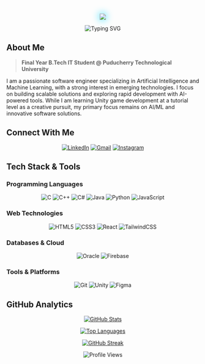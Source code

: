 <div align="center">

<img src="https://readme-typing-svg.demolab.com?font=Orbitron&weight=900&size=45&duration=1000&pause=1000&color=1B3B6F&center=true&vCenter=true&repeat=false&width=800&height=80&lines=ARJUN+CHRISTOPHER" style="filter: drop-shadow(0 0 10px #00D9FF);" />

</div>

<p align="center">

<img src="https://readme-typing-svg.demolab.com?font=Orbitron&weight=900&size=36&duration=3000&pause=1000&color=00D9FF&center=true&vCenter=true&multiline=false&width=800&lines=Software+Engineer;AI%2FML+Enthusiast;Passionate+Game+Developer;Full+Stack+Developer" alt="Typing SVG"/>

</p>

## About Me

> **Final Year B.Tech IT Student @ Puducherry Technological University**

I am a passionate software engineer specializing in Artificial Intelligence and Machine Learning, with a strong interest in emerging technologies. I focus on building scalable solutions and exploring rapid development with AI-powered tools. While I am learning Unity game development at a tutorial level as a creative pursuit, my primary focus remains on AI/ML and innovative software solutions.

## Connect With Me

<div align="center">

[![LinkedIn](https://img.shields.io/badge/LinkedIn-0077B5?style=for-the-badge&logo=linkedin&logoColor=white)](https://linkedin.com/in/arjun-christopher-2330a1327/)
[![Gmail](https://img.shields.io/badge/Gmail-D14836?style=for-the-badge&logo=gmail&logoColor=white)](mailto:arjunchristopher2004@gmail.com)
[![Instagram](https://img.shields.io/badge/Instagram-E4405F?style=for-the-badge&logo=instagram&logoColor=white)](https://instagram.com/arjun_christopher_)

</div>

## Tech Stack & Tools

### Programming Languages

<div align="center">

![C](https://img.shields.io/badge/C-00599C?style=for-the-badge&logo=c&logoColor=white)
![C++](https://img.shields.io/badge/C++-00599C?style=for-the-badge&logo=cplusplus&logoColor=white)
![C#](https://img.shields.io/badge/C%23-239120?style=for-the-badge&logo=csharp&logoColor=white)
![Java](https://img.shields.io/badge/Java-ED8B00?style=for-the-badge&logo=java&logoColor=white)
![Python](https://img.shields.io/badge/Python-FFD43B?style=for-the-badge&logo=python&logoColor=blue)
![JavaScript](https://img.shields.io/badge/JavaScript-F7DF1E?style=for-the-badge&logo=javascript&logoColor=black)

</div>

### Web Technologies

<div align="center">

![HTML5](https://img.shields.io/badge/HTML5-E34F26?style=for-the-badge&logo=html5&logoColor=white)
![CSS3](https://img.shields.io/badge/CSS3-1572B6?style=for-the-badge&logo=css3&logoColor=white)
![React](https://img.shields.io/badge/React-20232A?style=for-the-badge&logo=react&logoColor=61DAFB)
![TailwindCSS](https://img.shields.io/badge/Tailwind_CSS-38B2AC?style=for-the-badge&logo=tailwind-css&logoColor=white)

</div>

### Databases & Cloud

<div align="center">

![Oracle](https://img.shields.io/badge/Oracle-F80000?style=for-the-badge&logo=oracle&logoColor=white)
![Firebase](https://img.shields.io/badge/Firebase-039BE5?style=for-the-badge&logo=Firebase&logoColor=white)

</div>

### Tools & Platforms

<div align="center">

![Git](https://img.shields.io/badge/Git-F05032?style=for-the-badge&logo=git&logoColor=white)
![Unity](https://img.shields.io/badge/Unity-100000?style=for-the-badge&logo=unity&logoColor=white)
![Figma](https://img.shields.io/badge/Figma-F24E1E?style=for-the-badge&logo=figma&logoColor=white)

</div>

## GitHub Analytics

<div align="center">

[![GitHub Stats](https://github-readme-stats.vercel.app/api?username=arjun-christopher&show_icons=true&theme=transparent&count_private=true)](https://github.com/arjun-christopher)

[![Top Languages](https://github-readme-stats.vercel.app/api/top-langs/?username=arjun-christopher&layout=compact&theme=transparent)](https://github.com/arjun-christopher)

[![GitHub Streak](https://streak-stats.demolab.com?user=arjun-christopher&theme=transparent)](https://git.io/streak-stats)

</div>

<div align="center">

![Profile Views](https://komarev.com/ghpvc/?username=arjun-christopher&style=for-the-badge&color=brightgreen)

</div>
